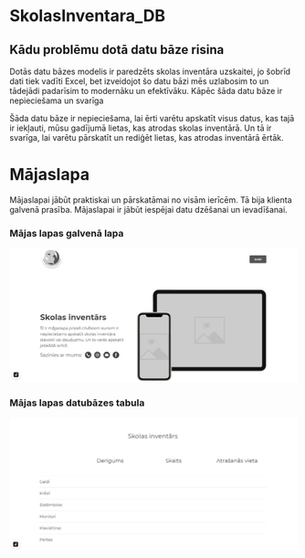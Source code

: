 # SkolasInventara_DB

## Kādu problēmu dotā datu bāze risina

Dotās datu bāzes modelis ir paredzēts skolas inventāra uzskaitei, jo šobrīd dati tiek vadīti Excel, bet izveidojot šo datu bāzi mēs uzlabosim to un tādejādi padarīsim to modernāku un efektīvāku.
Kāpēc šāda datu bāze ir nepieciešama un svarīga
 
Šāda datu bāze ir nepieciešama, lai ērti varētu apskatīt visus datus, kas tajā ir iekļauti, mūsu gadījumā lietas, kas atrodas skolas inventārā. Un tā ir svarīga, lai varētu pārskatīt un rediģēt lietas, kas atrodas inventārā ērtāk.

# Mājaslapa
Mājaslapai jābūt praktiskai un pārskatāmai no visām ierīcēm. Tā bija klienta galvenā prasība. Mājaslapai ir jābūt iespējai datu dzēšanai un ievadīšanai.
### Mājas lapas galvenā lapa
![Mājas lapas galvenā lapa](https://github.com/Dainis19/SkolasInventara_DB/blob/master/bildes/Prototips1.png) 
### Mājas lapas datubāzes tabula
![Mājas lapas datubāzes tabula](https://github.com/Dainis19/SkolasInventara_DB/blob/master/bildes/proto2.png)
